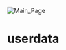 ![Main_Page](https://user-images.githubusercontent.com/52694548/117533259-70e23800-b009-11eb-8e43-bed92490f6c3.png)
# userdata
